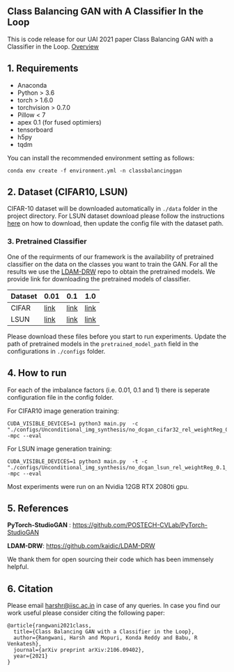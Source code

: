 ## Class Balancing GAN with A Classifier In the Loop


This is code release for our UAI 2021 paper Class Balancing GAN with a Classifier in the Loop. 
[Overview](figures/approach.jpg)



## 1. Requirements

- Anaconda
- Python > 3.6
- torch > 1.6.0
- torchvision > 0.7.0
- Pillow < 7
- apex 0.1 (for fused optimiers)
- tensorboard
- h5py
- tqdm

You can install the recommended environment setting as follows:

```
conda env create -f environment.yml -n classbalancinggan
```



## 2. Dataset (CIFAR10, LSUN)
CIFAR-10 dataset will be downloaded automatically in ```./data``` folder in the project directory. For LSUN dataset download please follow the instructions [here](https://github.com/fyu/lsun) on how to download, then update the config file with the dataset path.


### 3. Pretrained Classifier

One of the requirments of our framework is the availability of pretrained classifier on the data on the classes you want to train the GAN. For all the results we use the [LDAM-DRW](https://github.com/kaidic/LDAM-DRW) repo to obtain the pretrained models. We provide link for downloading the pretrained models of classifier.

Dataset | 0.01 | 0.1 | 1.0 
--- | --- | --- | ---
CIFAR | [link](https://drive.google.com/file/d/18OPwjIpFYYcNJfuLNcnyEY3e_V5UGScf/view?usp=sharing) | [link](https://drive.google.com/file/d/1o-5f0b2Fr7LwxK0lgThZ3yLcZ2VTpZiI/view?usp=sharing) | [link](https://drive.google.com/file/d/1o-5f0b2Fr7LwxK0lgThZ3yLcZ2VTpZiI/view?usp=sharing)
LSUN | [link](https://drive.google.com/file/d/1vvNVQLFFmpv1qxX_28V-sVDdSHwFM58X/view?usp=sharing) | [link](https://drive.google.com/file/d/1OouiaShrUiwn48EtYasRQKmRxrq74rSE/view?usp=sharing) | [link](https://drive.google.com/file/d/1dSTuv2IFEeYshyr0MQCjnGVSkj1_lI1w/view?usp=sharing)

Please download these files before you start to run experiments. Update the path of pretrained models in the ```pretrained_model_path``` field in the configurations in ```./configs``` folder.


## 4. How to run
For each of the imbalance factors (i.e. 0.01, 0.1 and 1) there is seperate configuration file in the config folder.

For CIFAR10 image generation training:

```
CUDA_VISIBLE_DEVICES=1 python3 main.py  -c "./configs/Unconditional_img_synthesis/no_dcgan_cifar32_rel_weightReg_0.01_no.json" -mpc --eval
```

For LSUN image generation training:

```
CUDA_VISIBLE_DEVICES=1 python3 main.py  -t -c "./configs/Unconditional_img_synthesis/no_dcgan_lsun_rel_weightReg_0.1_no.json" -mpc --eval
```
Most experiments were run on an Nvidia 12GB RTX 2080ti gpu.
## 5. References

**PyTorch-StudioGAN** : https://github.com/POSTECH-CVLab/PyTorch-StudioGAN

**LDAM-DRW**: https://github.com/kaidic/LDAM-DRW

We thank them for open sourcing their code which has been immensely helpful.

## 6. Citation
Please email <harshr@iisc.ac.in> in case of any queries. In case you find our work useful please consider citing the following paper:

```
@article{rangwani2021class,
  title={Class Balancing GAN with a Classifier in the Loop},
  author={Rangwani, Harsh and Mopuri, Konda Reddy and Babu, R Venkatesh},
  journal={arXiv preprint arXiv:2106.09402},
  year={2021}
}
```

